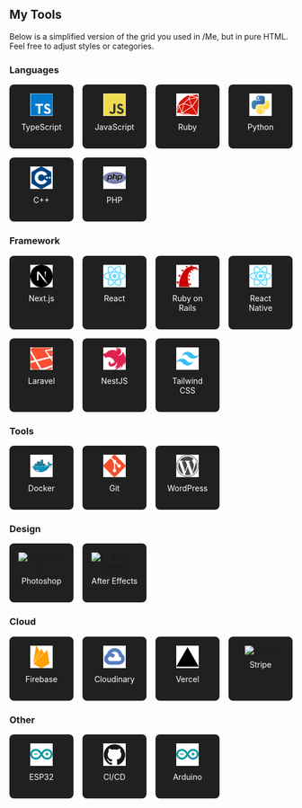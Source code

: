 <!-- MY TOOLS SECTION (HTML) -->

<h2 align="left">My Tools</h2>
<p>Below is a simplified version of the grid you used in /Me, but in pure HTML. Feel free to adjust styles or categories.</p>

<!-- LANGUAGES -->
<h3 align="left" style="margin-top: 1.5rem;">Languages</h3>
<div style="
  display: grid; 
  grid-template-columns: repeat(auto-fill, minmax(100px, 1fr)); 
  gap: 1rem; 
  margin-bottom: 1.5rem;
">
  <!-- TypeScript -->
  <div style="background: #202020; border-radius: 8px; padding: 1rem; text-align: center;">
    <img 
      src="https://raw.githubusercontent.com/devicons/devicon/master/icons/typescript/typescript-plain.svg" 
      alt="TypeScript" 
      style="width: 40px; height: 40px;" 
    />
    <p style="color: #fff; font-size: 14px; margin-top: 0.5rem;">TypeScript</p>
  </div>
  <!-- JavaScript -->
  <div style="background: #202020; border-radius: 8px; padding: 1rem; text-align: center;">
    <img 
      src="https://raw.githubusercontent.com/devicons/devicon/master/icons/javascript/javascript-original.svg" 
      alt="JavaScript" 
      style="width: 40px; height: 40px;" 
    />
    <p style="color: #fff; font-size: 14px; margin-top: 0.5rem;">JavaScript</p>
  </div>
  <!-- Ruby -->
  <div style="background: #202020; border-radius: 8px; padding: 1rem; text-align: center;">
    <img 
      src="https://raw.githubusercontent.com/devicons/devicon/master/icons/ruby/ruby-plain.svg" 
      alt="Ruby" 
      style="width: 40px; height: 40px;" 
    />
    <p style="color: #fff; font-size: 14px; margin-top: 0.5rem;">Ruby</p>
  </div>
  <!-- Python -->
  <div style="background: #202020; border-radius: 8px; padding: 1rem; text-align: center;">
    <img 
      src="https://raw.githubusercontent.com/devicons/devicon/master/icons/python/python-original.svg" 
      alt="Python" 
      style="width: 40px; height: 40px;" 
    />
    <p style="color: #fff; font-size: 14px; margin-top: 0.5rem;">Python</p>
  </div>
  <!-- C++ -->
  <div style="background: #202020; border-radius: 8px; padding: 1rem; text-align: center;">
    <img 
      src="https://raw.githubusercontent.com/devicons/devicon/master/icons/cplusplus/cplusplus-plain.svg" 
      alt="C++" 
      style="width: 40px; height: 40px;" 
    />
    <p style="color: #fff; font-size: 14px; margin-top: 0.5rem;">C++</p>
  </div>
  <!-- PHP -->
  <div style="background: #202020; border-radius: 8px; padding: 1rem; text-align: center;">
    <img 
      src="https://raw.githubusercontent.com/devicons/devicon/master/icons/php/php-original.svg" 
      alt="PHP" 
      style="width: 40px; height: 40px;" 
    />
    <p style="color: #fff; font-size: 14px; margin-top: 0.5rem;">PHP</p>
  </div>
</div>

<!-- FRAMEWORKS -->
<h3 align="left" style="margin-top: 1.5rem;">Framework</h3>
<div style="
  display: grid; 
  grid-template-columns: repeat(auto-fill, minmax(100px, 1fr)); 
  gap: 1rem; 
  margin-bottom: 1.5rem;
">
  <!-- Next.js -->
  <div style="background: #202020; border-radius: 8px; padding: 1rem; text-align: center;">
    <img
      src="https://raw.githubusercontent.com/devicons/devicon/master/icons/nextjs/nextjs-original.svg"
      alt="Next.js"
      style="width: 40px; height: 40px;"
    />
    <p style="color: #fff; font-size: 14px; margin-top: 0.5rem;">Next.js</p>
  </div>
  <!-- React -->
  <div style="background: #202020; border-radius: 8px; padding: 1rem; text-align: center;">
    <img 
      src="https://raw.githubusercontent.com/devicons/devicon/master/icons/react/react-original.svg" 
      alt="React" 
      style="width: 40px; height: 40px;" 
    />
    <p style="color: #fff; font-size: 14px; margin-top: 0.5rem;">React</p>
  </div>
  <!-- Ruby on Rails -->
  <div style="background: #202020; border-radius: 8px; padding: 1rem; text-align: center;">
    <img 
      src="https://raw.githubusercontent.com/devicons/devicon/master/icons/rails/rails-plain.svg" 
      alt="Ruby on Rails" 
      style="width: 40px; height: 40px;" 
    />
    <p style="color: #fff; font-size: 14px; margin-top: 0.5rem;">Ruby on Rails</p>
  </div>
  <!-- React Native -->
  <div style="background: #202020; border-radius: 8px; padding: 1rem; text-align: center;">
    <img 
      src="https://raw.githubusercontent.com/devicons/devicon/master/icons/react/react-original.svg" 
      alt="React Native" 
      style="width: 40px; height: 40px;" 
    />
    <p style="color: #fff; font-size: 14px; margin-top: 0.5rem;">React Native</p>
  </div>
  <!-- Laravel -->
  <div style="background: #202020; border-radius: 8px; padding: 1rem; text-align: center;">
    <img 
      src="https://raw.githubusercontent.com/devicons/devicon/master/icons/laravel/laravel-plain.svg" 
      alt="Laravel" 
      style="width: 40px; height: 40px;" 
    />
    <p style="color: #fff; font-size: 14px; margin-top: 0.5rem;">Laravel</p>
  </div>
  <!-- NestJS -->
  <div style="background: #202020; border-radius: 8px; padding: 1rem; text-align: center;">
    <img 
      src="https://raw.githubusercontent.com/devicons/devicon/master/icons/nestjs/nestjs-plain.svg" 
      alt="NestJS" 
      style="width: 40px; height: 40px;" 
    />
    <p style="color: #fff; font-size: 14px; margin-top: 0.5rem;">NestJS</p>
  </div>
  <!-- Tailwind CSS -->
  <div style="background: #202020; border-radius: 8px; padding: 1rem; text-align: center;">
    <img
      src="https://raw.githubusercontent.com/devicons/devicon/master/icons/tailwindcss/tailwindcss-plain.svg"
      alt="Tailwind CSS"
      style="width: 40px; height: 40px;"
    />
    <p style="color: #fff; font-size: 14px; margin-top: 0.5rem;">Tailwind CSS</p>
  </div>
</div>

<!-- TOOLS -->
<h3 align="left" style="margin-top: 1.5rem;">Tools</h3>
<div style="
  display: grid; 
  grid-template-columns: repeat(auto-fill, minmax(100px, 1fr)); 
  gap: 1rem; 
  margin-bottom: 1.5rem;
">
  <!-- Docker -->
  <div style="background: #202020; border-radius: 8px; padding: 1rem; text-align: center;">
    <img 
      src="https://raw.githubusercontent.com/devicons/devicon/master/icons/docker/docker-original.svg" 
      alt="Docker" 
      style="width: 40px; height: 40px;" 
    />
    <p style="color: #fff; font-size: 14px; margin-top: 0.5rem;">Docker</p>
  </div>
  <!-- Git -->
  <div style="background: #202020; border-radius: 8px; padding: 1rem; text-align: center;">
    <img 
      src="https://raw.githubusercontent.com/devicons/devicon/master/icons/git/git-original.svg" 
      alt="Git" 
      style="width: 40px; height: 40px;" 
    />
    <p style="color: #fff; font-size: 14px; margin-top: 0.5rem;">Git</p>
  </div>
  <!-- WordPress -->
  <div style="background: #202020; border-radius: 8px; padding: 1rem; text-align: center;">
    <img 
      src="https://raw.githubusercontent.com/devicons/devicon/master/icons/wordpress/wordpress-plain.svg" 
      alt="WordPress" 
      style="width: 40px; height: 40px;" 
    />
    <p style="color: #fff; font-size: 14px; margin-top: 0.5rem;">WordPress</p>
  </div>
</div>

<!-- DESIGN -->
<h3 align="left" style="margin-top: 1.5rem;">Design</h3>
<div style="
  display: grid; 
  grid-template-columns: repeat(auto-fill, minmax(100px, 1fr)); 
  gap: 1rem; 
  margin-bottom: 1.5rem;
">
  <!-- Photoshop -->
  <div style="background: #202020; border-radius: 8px; padding: 1rem; text-align: center;">
    <img 
      src="https://res.cloudinary.com/dqhp7mt1b/image/upload/v1736116158/photoshop_logo_1_sdvvol.webp" 
      alt="Photoshop" 
      style="width: 40px; height: 40px;" 
    />
    <p style="color: #fff; font-size: 14px; margin-top: 0.5rem;">Photoshop</p>
  </div>
  <!-- After Effects -->
  <div style="background: #202020; border-radius: 8px; padding: 1rem; text-align: center;">
    <img 
      src="https://res.cloudinary.com/dqhp7mt1b/image/upload/v1736116157/ae_logo_1_p63gd6.webp" 
      alt="After Effects" 
      style="width: 40px; height: 40px;" 
    />
    <p style="color: #fff; font-size: 14px; margin-top: 0.5rem;">After Effects</p>
  </div>
</div>

<!-- CLOUD -->
<h3 align="left" style="margin-top: 1.5rem;">Cloud</h3>
<div style="
  display: grid; 
  grid-template-columns: repeat(auto-fill, minmax(100px, 1fr)); 
  gap: 1rem; 
  margin-bottom: 1.5rem;
">
  <!-- Firebase -->
  <div style="background: #202020; border-radius: 8px; padding: 1rem; text-align: center;">
    <img 
      src="https://raw.githubusercontent.com/devicons/devicon/master/icons/firebase/firebase-plain.svg" 
      alt="Firebase" 
      style="width: 40px; height: 40px;" 
    />
    <p style="color: #fff; font-size: 14px; margin-top: 0.5rem;">Firebase</p>
  </div>
  <!-- Cloudinary -->
  <div style="background: #202020; border-radius: 8px; padding: 1rem; text-align: center;">
    <!-- There's no official devicon for Cloudinary, so maybe a random icon or text -->
    <img 
      src="https://raw.githubusercontent.com/devicons/devicon/master/icons/googlecloud/googlecloud-plain.svg" 
      alt="Cloudinary (placeholder)" 
      style="width: 40px; height: 40px;" 
    />
    <p style="color: #fff; font-size: 14px; margin-top: 0.5rem;">Cloudinary</p>
  </div>
  <!-- Vercel -->
  <div style="background: #202020; border-radius: 8px; padding: 1rem; text-align: center;">
    <img
      src="https://raw.githubusercontent.com/devicons/devicon/master/icons/vercel/vercel-original.svg"
      alt="Vercel"
      style="width: 40px; height: 40px;"
    />
    <p style="color: #fff; font-size: 14px; margin-top: 0.5rem;">Vercel</p>
  </div>
  <!-- Stripe -->
  <div style="background: #202020; border-radius: 8px; padding: 1rem; text-align: center;">
    <img 
      src="https://res.cloudinary.com/dqhp7mt1b/image/upload/v1736116618/stripe_logo_1_fuqwrn.webp" 
      alt="Stripe" 
      style="width: 40px; height: 40px;" 
    />
    <p style="color: #fff; font-size: 14px; margin-top: 0.5rem;">Stripe</p>
  </div>
</div>

<!-- OTHERS -->
<h3 align="left" style="margin-top: 1.5rem;">Other</h3>
<div style="
  display: grid; 
  grid-template-columns: repeat(auto-fill, minmax(100px, 1fr)); 
  gap: 1rem;
">
  <!-- ESP32 -->
  <div style="background: #202020; border-radius: 8px; padding: 1rem; text-align: center;">
    <!-- There's no direct devicon for ESP32, so let's just use an icon or text -->
    <img 
      src="https://raw.githubusercontent.com/devicons/devicon/master/icons/arduino/arduino-original.svg" 
      alt="ESP32 (placeholder)" 
      style="width: 40px; height: 40px;" 
    />
    <p style="color: #fff; font-size: 14px; margin-top: 0.5rem;">ESP32</p>
  </div>
  <!-- CI/CD -->
  <div style="background: #202020; border-radius: 8px; padding: 1rem; text-align: center;">
    <!-- Use a placeholder icon or text for CI/CD -->
    <img 
      src="https://raw.githubusercontent.com/devicons/devicon/master/icons/github/github-original.svg" 
      alt="CI/CD (placeholder)" 
      style="width: 40px; height: 40px;"
    />
    <p style="color: #fff; font-size: 14px; margin-top: 0.5rem;">CI/CD</p>
  </div>
  <!-- Arduino -->
  <div style="background: #202020; border-radius: 8px; padding: 1rem; text-align: center;">
    <img 
      src="https://raw.githubusercontent.com/devicons/devicon/master/icons/arduino/arduino-original.svg" 
      alt="Arduino" 
      style="width: 40px; height: 40px;" 
    />
    <p style="color: #fff; font-size: 14px; margin-top: 0.5rem;">Arduino</p>
  </div>
</div>

<!-- END MY TOOLS SECTION -->
